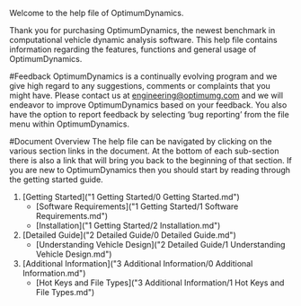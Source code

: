 Welcome to the help file of OptimumDynamics.

Thank you for purchasing OptimumDynamics, the newest benchmark in computational vehicle dynamic analysis software. This help file contains information regarding the features, functions and general usage of OptimumDynamics.

#Feedback
OptimumDynamics is a continually evolving program and we give high regard to any suggestions, comments or complaints that you might have. Please contact us at engineering@optimumg.com and we will endeavor to improve OptimumDynamics based on your feedback. You also have the option to report feedback by selecting ‘bug reporting’ from the file menu within OptimumDynamics. 

#Document Overview
The help file can be navigated by clicking on the various section links in the document. At the bottom of each sub-section there is also a link that will bring you back to the beginning of that section. If you are new to OptimumDynamics then you should start by reading through the getting started guide.

1. [Getting Started]("1 Getting Started/0 Getting Started.md")
    * [Software Requirements]("1 Getting Started/1 Software Requirements.md")
    * [Installation]("1 Getting Started/2 Installation.md")
2. [Detailed Guide]("2 Detailed Guide/0 Detailed Guide.md")
    * [Understanding Vehicle Design]("2 Detailed Guide/1 Understanding Vehicle Design.md")
3. [Additional Information]("3 Additional Information/0 Additional Information.md")
    * [Hot Keys and File Types]("3 Additional Information/1 Hot Keys and File Types.md")
